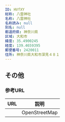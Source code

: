 ```yaml
---
ID: HVfXY
総称: 八雲神社
名称: 八雲神社
名称読み: null
別名: null
都道府県: 神奈川県
区域: 大和市
緯度: 35.4900245
経度: 139.4659395
郵便番号: 2420011
住所: 神奈川県大和市深見４８１
---
```


## その他

### 参考URL

| URL | 説明          |
| --- | ------------- |
|     | OpenStreetMap |
